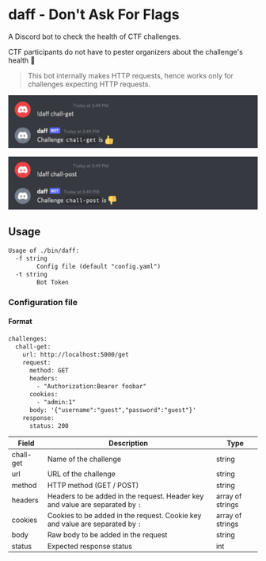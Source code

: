 # daff - Don't Ask For Flags

A Discord bot to check the health of CTF challenges.

CTF participants do not have to pester organizers about the challenge's health :rocket:

> This bot internally makes HTTP requests, hence works only for challenges expecting HTTP requests.

![up](https://github.com/shreyas-sriram/daff/blob/main/docs/up.png)

![down](https://github.com/shreyas-sriram/daff/blob/main/docs/down.png)

## Usage

```
Usage of ./bin/daff:
  -f string
    	Config file (default "config.yaml")
  -t string
    	Bot Token
```

### Configuration file

#### Format

```
challenges:
  chall-get:
    url: http://localhost:5000/get
    request:
      method: GET
      headers:
        - "Authorization:Bearer foobar"
      cookies:
        - "admin:1"
      body: '{"username":"guest","password":"guest"}'
    response:
      status: 200
```

| Field       | Description                                                                   | Type              |
| ----------- | ----------------------------------------------------------------------------- | ----------------- |
| chall-get   | Name of the challenge                                                         | string            |
| url         | URL of the challenge                                                          | string            |
| method      | HTTP method (GET / POST)                                                      | string            |
| headers     | Headers to be added in the request. Header key and value are separated by `:` | array of strings  |
| cookies     | Cookies to be added in the request. Cookie key and value are separated by `:` | array of strings  |
| body        | Raw body to be added in the request                                           | string            |
| status      | Expected response status                                                      | int               |
